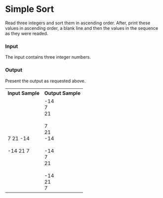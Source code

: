 # Simple Sort

Read three integers and sort them in ascending order. After, print these values in ascending order, a blank line and then the values in the sequence as they were readed.

### Input
The input contains three integer numbers.

### Output
Present the output as requested above.


<table>
  <tr>
    <th>Input Sample</th>
    <th>Output Sample</th>
  </tr>
  <tr>
    <td>
      7 21 -14<br><br>
      -14 21 7
    </td>
    <td>
      -14<br>
      7<br>
      21<br><br>
      7<br>
      21<br>
      -14<br><br>
      -14<br>
      7<br>
      21<br><br>
      -14<br>
      21<br>
      7
    </td>
  </tr>
</table>
